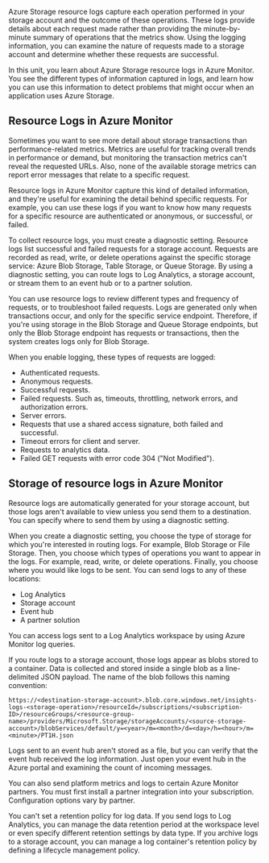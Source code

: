 Azure Storage resource logs capture each operation performed in your storage account and the outcome of these operations. These logs provide details about each request made rather than providing the minute-by-minute summary of operations that the metrics show. Using the logging information, you can examine the nature of requests made to a storage account and determine whether these requests are successful.

In this unit, you learn about Azure Storage resource logs in Azure Monitor. You see the different types of information captured in logs, and learn how you can use this information to detect problems that might occur when an application uses Azure Storage.

## Resource Logs in Azure Monitor

Sometimes you want to see more detail about storage transactions than performance-related metrics. Metrics are useful for tracking overall trends in performance or demand, but monitoring the transaction metrics can't reveal the requested URLs. Also, none of the available storage metrics can report error messages that relate to a specific request.

Resource logs in Azure Monitor capture this kind of detailed information, and they're useful for examining the detail behind specific requests. For example, you can use these logs if you want to know how many requests for a specific resource are authenticated or anonymous, or successful, or failed.

To collect resource logs, you must create a diagnostic setting. Resource logs list successful and failed requests for a storage account. Requests are recorded as read, write, or delete operations against the specific storage service: Azure Blob Storage, Table Storage, or Queue Storage. By using a diagnostic setting, you can route logs to Log Analytics, a storage account, or stream them to an event hub or to a partner solution.

You can use resource logs to review different types and frequency of requests, or to troubleshoot failed requests. Logs are generated only when transactions occur, and only for the specific service endpoint. Therefore, if you're using storage in the Blob Storage and Queue Storage endpoints, but only the Blob Storage endpoint has requests or transactions, then the system creates logs only for Blob Storage.

When you enable logging, these types of requests are logged:

- Authenticated requests.
- Anonymous requests.
- Successful requests.
- Failed requests. Such as, timeouts, throttling, network errors, and authorization errors.
- Server errors.
- Requests that use a shared access signature, both failed and successful.
- Timeout errors for client and server.
- Requests to analytics data.
- Failed GET requests with error code 304 ("Not Modified").

## Storage of resource logs in Azure Monitor

Resource logs are automatically generated for your storage account, but those logs aren't available to view unless you send them to a destination. You can specify where to send them by using a diagnostic setting.

When you create a diagnostic setting, you choose the type of storage for which you're interested in routing logs. For example, Blob Storage or File Storage. Then, you choose which types of operations you want to appear in the logs. For example, read, write, or delete operations. Finally, you choose where you would like logs to be sent. You can send logs to any of these locations:

- Log Analytics
- Storage account
- Event hub
- A partner solution

You can access logs sent to a Log Analytics workspace by using Azure Monitor log queries.

If you route logs to a storage account, those logs appear as blobs stored to a container. Data is collected and stored inside a single blob as a line-delimited JSON payload. The name of the blob follows this naming convention:

`https://<destination-storage-account>.blob.core.windows.net/insights-logs-<storage-operation>/resourceId=/subscriptions/<subscription-ID>/resourceGroups/<resource-group-name>/providers/Microsoft.Storage/storageAccounts/<source-storage-account>/blobServices/default/y=<year>/m=<month>/d=<day>/h=<hour>/m=<minute>/PT1H.json`

Logs sent to an event hub aren't stored as a file, but you can verify that the event hub received the log information. Just open your event hub in the Azure portal and examining the count of incoming messages.

You can also send platform metrics and logs to certain Azure Monitor partners. You must first install a partner integration into your subscription. Configuration options vary by partner.

You can't set a retention policy for log data. If you send logs to Log Analytics, you can manage the data retention period at the workspace level or even specify different retention settings by data type. If you archive logs to a storage account, you can manage a log container's retention policy by defining a lifecycle management policy.
